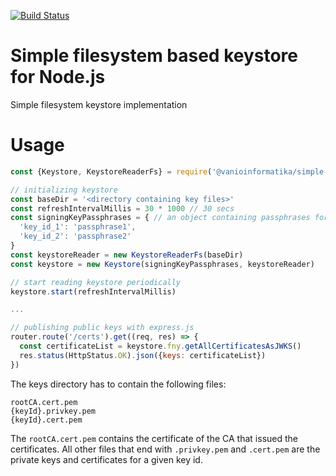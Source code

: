 [![Build Status](https://travis-ci.org/vanioinformatika/node-simple-keystore.svg?branch=master)](https://travis-ci.org/vanioinformatika/node-simple-keystore)

# Simple filesystem based keystore for Node.js

Simple filesystem keystore implementation

# Usage

```javascript
const {Keystore, KeystoreReaderFs} = require('@vanioinformatika/simple-keystore')

// initializing keystore
const baseDir = '<directory containing key files>'
const refreshIntervalMillis = 30 * 1000 // 30 secs
const signingKeyPassphrases = { // an object containing passphrases for private keys
  'key_id_1': 'passphrase1',
  'key_id_2': 'passphrase2'
}
const keystoreReader = new KeystoreReaderFs(baseDir)
const keystore = new Keystore(signingKeyPassphrases, keystoreReader)

// start reading keystore periodically 
keystore.start(refreshIntervalMillis)

...

// publishing public keys with express.js
router.route('/certs').get((req, res) => {
  const certificateList = keystore.fny.getAllCertificatesAsJWKS()
  res.status(HttpStatus.OK).json({keys: certificateList})
})
```

The keys directory has to contain the following files:
```
rootCA.cert.pem
{keyId}.privkey.pem
{keyId}.cert.pem
```
The `rootCA.cert.pem` contains the certificate of the CA that issued the certificates.
All other files that end with `.privkey.pem` and `.cert.pem` are the private keys and certificates for a given key id.

